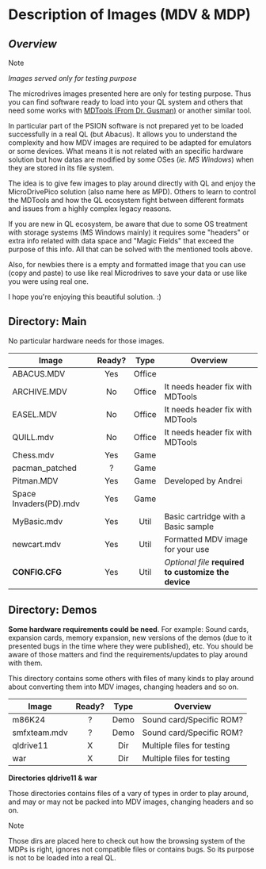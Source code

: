# Description of Images (MDV & MDP)
## _Overview_

> [!NOTE]
> _Images served only for testing purpose_

The microdrives images presented here are only for testing purpose. Thus you can find software ready to load into your QL system and others that need some works with [MDTools (From Dr. Gusman)](https://github.com/gusmanb/micropicodrive/releases/tag/V1.0.0.0) or another similar tool.

In particular part of the PSION software is not prepared yet to be loaded successfully in a real QL (but Abacus). It allows you to understand the complexity and how MDV images are required to be adapted for emulators or some devices. What means it is not related with an specific hardware solution but how datas are modified by some OSes (_ie. MS Windows_) when they are stored in its file system.

The idea is to give few images to play around directly with QL and enjoy the MicroDrivePico solution (also name here as MPD). Others to learn to control the MDTools and how the QL ecosystem fight between different formats and issues from a highly complex legacy reasons.

If you are new in QL ecosystem, be aware that due to some OS treatment with storage systems (MS Windows mainly) it requires some "headers" or extra info related with data space and "Magic Fields" that exceed the purpose of this info. All that can be solved with the mentioned tools above.

Also, for newbies there is a empty and formatted image that you can use (copy and paste) to use like real Microdrives to save your data or use like you were using real one.

I hope you're enjoying this beautiful solution. :)

## Directory: Main
No particular hardware needs for those images.


| Image | Ready? | Type | Overview |
| ------ | :--: | :--: | ---- |
| ABACUS.MDV | Yes | Office |  |
| ARCHIVE.MDV | No | Office | It needs header fix with MDTools |
| EASEL.MDV | No | Office | It needs header fix with MDTools |
| QUILL.mdv | No | Office | It needs header fix with MDTools |
| Chess.mdv | Yes | Game |  |
| pacman_patched | ? | Game |  |
| Pitman.MDV | Yes | Game | Developed by Andrei |
| Space Invaders(PD).mdv | Yes | Game |  |
| MyBasic.mdv | Yes | Util | Basic cartridge with a Basic sample |
| newcart.mdv | Yes | Util | Formatted MDV image for your use |
| **CONFIG.CFG** | Yes | Util | _Optional file_ **required to customize the device** |


## Directory: Demos
**Some hardware requirements could be need**. For example: Sound cards, expansion cards, memory expansion, new versions of the demos (due to it presented bugs in the time where they were published), etc. You should be aware of those matters and find the requirements/updates to play around with them.

This directory contains some others with files of many kinds to play around about converting them into MDV images, changing headers and so on.



| Image | Ready? | Type | Overview |
| ------ | :--: | :--: | ---- |
| m86K24 | ? | Demo | Sound card/Specific ROM? |
| smfxteam.mdv | ? | Demo | Sound card/Specific ROM? |
| qldrive11 | X | Dir | Multiple files for testing |
| war | X | Dir | Multiple files for testing |


**Directories qldrive11 & war**

Those directories contains files of a vary of types in order to play around, and may or may not be packed into MDV images, changing headers and so on.

> [!NOTE]
> Those dirs are placed here to check out how the browsing system of the MDPs is right, ignores not compatible files or contains bugs. So its purpose is not to be loaded into a real QL.

